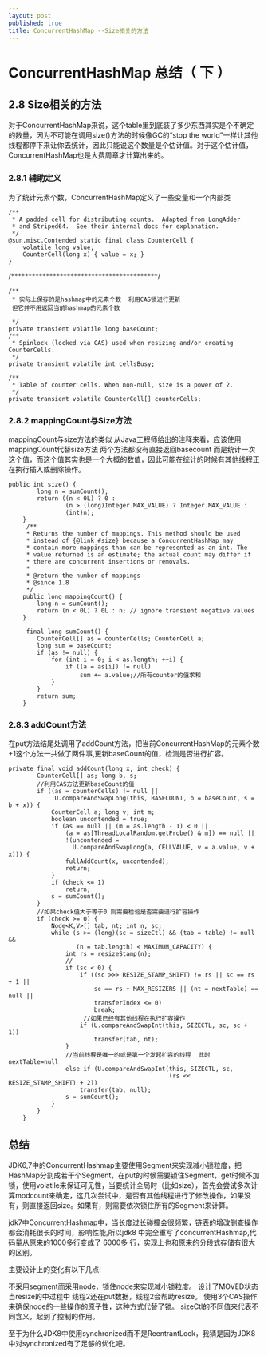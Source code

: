 ```yaml
---
layout: post
published: true
title: ConcurrentHashMap --Size相关的方法
---
```

# ConcurrentHashMap 总结（ 下 ）

## 2.8 Size相关的方法

对于ConcurrentHashMap来说，这个table里到底装了多少东西其实是个不确定的数量，因为不可能在调用size()方法的时候像GC的“stop the world”一样让其他线程都停下来让你去统计，因此只能说这个数量是个估计值。对于这个估计值，ConcurrentHashMap也是大费周章才计算出来的。

### 2.8.1 辅助定义

为了统计元素个数，ConcurrentHashMap定义了一些变量和一个内部类

	/**
     * A padded cell for distributing counts.  Adapted from LongAdder
     * and Striped64.  See their internal docs for explanation.
     */
    @sun.misc.Contended static final class CounterCell {
        volatile long value;
        CounterCell(long x) { value = x; }
    }
 
  /******************************************/ 
 
    /**
     * 实际上保存的是hashmap中的元素个数  利用CAS锁进行更新
     但它并不用返回当前hashmap的元素个数 
 
     */
    private transient volatile long baseCount;
    /**
     * Spinlock (locked via CAS) used when resizing and/or creating CounterCells.
     */
    private transient volatile int cellsBusy;
 
    /**
     * Table of counter cells. When non-null, size is a power of 2.
     */
    private transient volatile CounterCell[] counterCells;

### 2.8.2 mappingCount与Size方法

mappingCount与size方法的类似  从Java工程师给出的注释来看，应该使用mappingCount代替size方法 两个方法都没有直接返回basecount 而是统计一次这个值，而这个值其实也是一个大概的数值，因此可能在统计的时候有其他线程正在执行插入或删除操作。

    public int size() {
            long n = sumCount();
            return ((n < 0L) ? 0 :
                    (n > (long)Integer.MAX_VALUE) ? Integer.MAX_VALUE :
                    (int)n);
        }
         /**
         * Returns the number of mappings. This method should be used
         * instead of {@link #size} because a ConcurrentHashMap may
         * contain more mappings than can be represented as an int. The
         * value returned is an estimate; the actual count may differ if
         * there are concurrent insertions or removals.
         *
         * @return the number of mappings
         * @since 1.8
         */
        public long mappingCount() {
            long n = sumCount();
            return (n < 0L) ? 0L : n; // ignore transient negative values
        }

         final long sumCount() {
            CounterCell[] as = counterCells; CounterCell a;
            long sum = baseCount;
            if (as != null) {
                for (int i = 0; i < as.length; ++i) {
                    if ((a = as[i]) != null)
                        sum += a.value;//所有counter的值求和
                }
            }
            return sum;
        }

### 2.8.3 addCount方法

在put方法结尾处调用了addCount方法，把当前ConcurrentHashMap的元素个数+1这个方法一共做了两件事,更新baseCount的值，检测是否进行扩容。

    private final void addCount(long x, int check) {
            CounterCell[] as; long b, s;
            //利用CAS方法更新baseCount的值 
            if ((as = counterCells) != null ||
                !U.compareAndSwapLong(this, BASECOUNT, b = baseCount, s = b + x)) {
                CounterCell a; long v; int m;
                boolean uncontended = true;
                if (as == null || (m = as.length - 1) < 0 ||
                    (a = as[ThreadLocalRandom.getProbe() & m]) == null ||
                    !(uncontended =
                      U.compareAndSwapLong(a, CELLVALUE, v = a.value, v + x))) {
                    fullAddCount(x, uncontended);
                    return;
                }
                if (check <= 1)
                    return;
                s = sumCount();
            }
            //如果check值大于等于0 则需要检验是否需要进行扩容操作
            if (check >= 0) {
                Node<K,V>[] tab, nt; int n, sc;
                while (s >= (long)(sc = sizeCtl) && (tab = table) != null &&
                       (n = tab.length) < MAXIMUM_CAPACITY) {
                    int rs = resizeStamp(n);
                    //
                    if (sc < 0) {
                        if ((sc >>> RESIZE_STAMP_SHIFT) != rs || sc == rs + 1 ||
                            sc == rs + MAX_RESIZERS || (nt = nextTable) == null ||
                            transferIndex <= 0)
                            break;
                         //如果已经有其他线程在执行扩容操作
                        if (U.compareAndSwapInt(this, SIZECTL, sc, sc + 1))
                            transfer(tab, nt);
                    }
                    //当前线程是唯一的或是第一个发起扩容的线程  此时nextTable=null
                    else if (U.compareAndSwapInt(this, SIZECTL, sc,
                                                 (rs << RESIZE_STAMP_SHIFT) + 2))
                        transfer(tab, null);
                    s = sumCount();
                }
            }
        }

## 总结

JDK6,7中的ConcurrentHashmap主要使用Segment来实现减小锁粒度，把HashMap分割成若干个Segment，在put的时候需要锁住Segment，get时候不加锁，使用volatile来保证可见性，当要统计全局时（比如size），首先会尝试多次计算modcount来确定，这几次尝试中，是否有其他线程进行了修改操作，如果没有，则直接返回size。如果有，则需要依次锁住所有的Segment来计算。

jdk7中ConcurrentHashmap中，当长度过长碰撞会很频繁，链表的增改删查操作都会消耗很长的时间，影响性能,所以jdk8 中完全重写了concurrentHashmap,代码量从原来的1000多行变成了 6000多 行，实现上也和原来的分段式存储有很大的区别。

主要设计上的变化有以下几点:

不采用segment而采用node，锁住node来实现减小锁粒度。
设计了MOVED状态 当resize的中过程中 线程2还在put数据，线程2会帮助resize。
使用3个CAS操作来确保node的一些操作的原子性，这种方式代替了锁。
sizeCtl的不同值来代表不同含义，起到了控制的作用。

至于为什么JDK8中使用synchronized而不是ReentrantLock，我猜是因为JDK8中对synchronized有了足够的优化吧。
